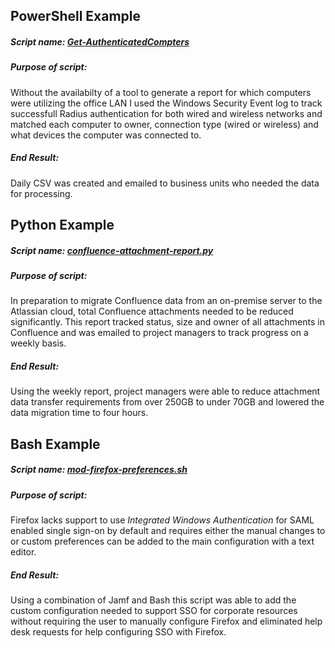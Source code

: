 PowerShell Example
--------
##### Script name: [*Get-AuthenticatedCompters*](../blob/master/Get-AuthenticatedComputers.ps1)
##### Purpose of script:
  Without the availabilty of a tool to generate a report for which computers were utilizing the office LAN I used the Windows Security Event log to track successfull Radius authentication for both wired and wireless networks and matched each computer to owner, connection type (wired or wireless) and what devices the computer was connected to.
##### End Result:
  Daily CSV was created and emailed to business units who needed the data for processing.

Python Example
--------
##### Script name: [*confluence-attachment-report.py*](../blob/master/confluence-attachment-report.py)
##### Purpose of script:
  In preparation to migrate Confluence data from an on-premise server to the Atlassian cloud, total Confluence attachments needed to be reduced significantly.  This report tracked status, size and owner of all attachments in Confluence and was emailed to project managers to track progress on a weekly basis.
##### End Result:
  Using the weekly report, project managers were able to reduce attachment data transfer requirements from over 250GB to under 70GB and lowered the data migration time to four hours.

Bash Example
--------
##### Script name: [*mod-firefox-preferences.sh*](../blob/master/mod-firefox-preferences.sh)
##### Purpose of script:
  Firefox lacks support to use *Integrated Windows Authentication* for SAML enabled single sign-on by default and requires either the manual changes to or custom preferences can be added to the main configuration with a text editor.
##### End Result:
  Using a combination of Jamf and Bash this script was able to add the custom configuration needed to support SSO for corporate resources without requiring the user to manually configure Firefox and eliminated help desk requests for help configuring SSO with Firefox.



